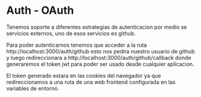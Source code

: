 # Auth - OAuth
Tenemos soporte a diferentes estrategias de autenticacion por medio se servicios externos, uno de esos servicios es github. 

Para poder autenticarnos tenemos que acceder a la ruta http://localhost:3000/auth/github
esto nos pedira nuestro usuario de github y luego redireccionara a http://localhost:3000/auth/github/callback donde generaremos el token jwt para poder ser usado desde cualquier aplicacion.

El token generado estara en las cookies del navegador ya que redireccionamos a una ruta de una web frontend configurada en las variables de entorno.
